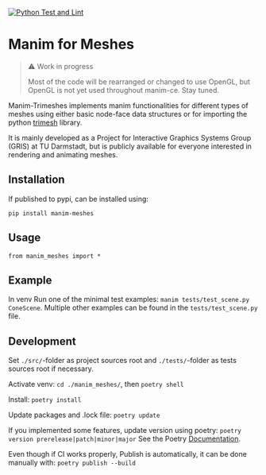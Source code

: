 [![Python Test and Lint](https://github.com/bmmtstb/manim-meshes/actions/workflows/python_ci_test.yaml/badge.svg)](https://github.com/bmmtstb/manim-meshes/actions/workflows/python_ci_test.yaml)
# Manim for Meshes

> ⚠️ Work in progress
> 
> Most of the code will be rearranged or changed to use OpenGL, but OpenGL is not yet used throughout manim-ce. Stay tuned.

Manim-Trimeshes implements manim functionalities for different types of meshes using either basic node-face data structures or for importing the python [trimesh](https://pypi.org/project/trimesh/ "trimesh on pypi") library.

It is mainly developed as a Project for Interactive Graphics Systems Group (GRIS) at TU Darmstadt, but is publicly available for everyone interested in rendering and animating meshes.

## Installation

If published to pypi, can be installed using:

``pip install manim-meshes``

## Usage

``from manim_meshes import *``

[//]: #  (TODO create basic use-case with code)


## Example

[//]: # (TODO create working example + video)

In venv Run one of the minimal test examples: `manim tests/test_scene.py ConeScene`.
Multiple other examples can be found in the `tests/test_scene.py` file.


## Development
Set `./src/`-folder as project sources root and `./tests/`-folder as tests sources root if necessary.

Activate venv: `cd ./manim_meshes/`, then `poetry shell`

Install: `poetry install`

Update packages and .lock file: `poetry update`

If you implemented some features, update version using poetry: `poetry version prerelease|patch|minor|major`
See the Poetry [Documentation](https://python-poetry.org/docs/cli/#version).

Even though if CI works properly, Publish is automatically, it can be done manually with: `poetry publish --build`

[//]: # (TODO decide which git to use)
